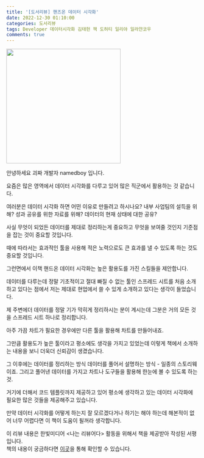 ```yaml
---
title: '[도서리뷰] 핸즈온 데이터 시각화'
date: 2022-12-30 01:10:00
categories: 도서리뷰
tags: Developer 데이터시각화 김태헌 잭 도허티 일리야 일라얀코우
comments: true
---
```


<img src='https://firebasestorage.googleapis.com/v0/b/github-blog-39e5f.appspot.com/o/%E1%84%89%E1%85%B3%E1%84%8F%E1%85%B3%E1%84%85%E1%85%B5%E1%86%AB%E1%84%89%E1%85%A3%E1%86%BA%202022-12-31%20%E1%84%8B%E1%85%A9%E1%84%8C%E1%85%A5%E1%86%AB%2012.22.55.png?alt=media&token=ff718f9f-0a0f-433c-99e0-c73d7fbf9bed' width='300px'/>

안녕하세요 괴짜 개발자 namedboy 입니다.

요즘은 많은 영역에서 데이터 시각화를 다루고 있어 많은 직군에서 활용하는 것 같습니다.

여러분은 데이터 시각화 하면 어떤 이유로 만들려고 하시나요?
내부 사업팀의 설득을 위해?
성과 공유를 위한 자료를 위해?
데이터의 현재 상태에 대한 공유?

사실 무엇이 되었든 데이터를 제대로 정리하는게 중요하고 무엇을 보여줄 것인지 기준점을 잡는 것이 중요할 것입니다.

때에 따라서는 효과적인 툴을 사용해 적은 노력으로도 큰 효과를 낼 수 있도록 하는 것도 중요할 것입니다.

그런면에서 이책 핸드온 데이터 시각화는 높은 활용도를 가진 스킬들을 제안합니다.

데이터를 다루는데 정말 기초적이고 절대 빠질 수 없는 툴인 스프레드 시트를 처음 소개 하고 있다는 점에서 저는 제대로 현업에서 쓸 수 있게 소개하고 있다는 생각이 들었습니다.

제 주변에더 데이터를 정말 기가 막히게 정리하시는 분이 계시는데 그분은 거의 모든 것을 스프레드 시트 하나로 정리합니다.

아주 가끔 차트가 필요한 경우에만 다른 툴을 활용해 차트를 만들어내죠.

그만큼 활용도가 높은 툴이라고 평소에도 생각을 가지고 있었는데 이렇게 책에서 소개하는 내용을 보니 더욱더 신뢰감이 생겼습니다.

그 이후에는 데이터를 정리하는 방식 데이터를 풀어서 설명하는 방식 - 일종의 스토리웨이죠.
그리고 풀어낸 데이터를 가지고 차트나 도구들을 활용해 한눈에 볼 수 있도록 하는 것.

거기에 더해서 코드 템플릿까지 제공하고 있어 평소에 생각하고 있는 데이터 시각화에 필요한 많은 것들을 제공해주고 있습니다.

만약 데이터 시각화를 어떻게 하는지 잘 모르겠다거나 하기는 해야 하는데 해본적이 없어 너무 어렵다면 이 책이 도움이 될꺼라 생각합니다.

이 리뷰 내용은 한빛미디어 &lt;나는 리뷰어다&gt; 활동을 위해서 책을 제공받아 작성된 서평입니다.  
책의 내용이 궁금하다면 [이곳](https://www.hanbit.co.kr/store/books/look.php?p_code=B1996635146)을 통해 확인할 수 있습니다.

